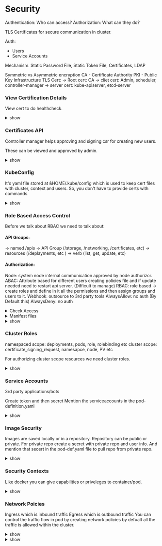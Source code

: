 # Security 

Authentication: Who can access?
Authorization: What can they do?

TLS Certificates for secure communication in cluster.

Auth:
- Users
- Service Accounts

Mechanism: Static Password File, Static Token File, Certificates, LDAP

Symmetric vs Asymmetric encryption
CA - Certificate Authority 
PKI - Public Key Infrastructure
TLS Cert: 
-> Root cert: CA 
-> cliet cert: Admin, scheduler, controller-manager 
-> server cert: kube-apiserver, etcd-server

### View Certification Details

View cert to do healthcheck.

<details><summary>show</summary>
<p>
  
```bash
cat /etc/kubernetes/manifests/kube-apiserver.yaml
openssl x509 -in /etc/kubernetes/pki/apiserver.crt -text -noout

kubectl logs etcd-master
docker ps -a
docker logs 87fc

cat /etc/kubernetes/manifests/etcd.yaml
ls -l /etc/kubernetes/pki/etcd/server* | grep .crt
vim /etc/kubernetes/manifests/etcd.yaml

crictl ps -a | grep kube-apiserver
crictl logs --tail=2 a11b49d7257ab
```

</p>
</details>

### Certificates API

Controller manager helps approving and signing csr for creating new users.

These can be viewed and approved by admin.

<details><summary>show</summary>
<p>
  
```bash
cat akshay.csr | base64 -w 0

---
apiVersion: certificates.k8s.io/v1
kind: CertificateSigningRequest
metadata:
  name: akshay
spec:
  groups:
  - system:authenticated
  request: <Paste the base64 encoded value of the CSR file>
  signerName: kubernetes.io/kube-apiserver-client
  usages:
  - client auth

kubectl apply -f akshay-csr.yaml
k get csr
k certificate approve akshay
kubectl get csr agent-smith -o yaml
k certificate deny agent-smith
k delete csr agent-smith
```

</p>
</details>

### KubeConfig

It's yaml file stored at &HOME/.kube/config which is used to keep cert files with cluster, context and users. So, you don't have to provide certs with commands.

<details><summary>show</summary>
<p>
  
```bash
kubectl config --kubeconfig=/root/my-kube-config current-context
kubectl config --kubeconfig=/root/my-kube-config use-context research

cd /etc/kubernetes/pki/users
k config view
vim $HOME/.kube/config
```

</p>
</details>

### Role Based Access Control

Before we talk about RBAC we need to talk about:

#### API Groups:
-> named /apis -> API Group (/storage, /networking, /certificates, etc) -> resources (/deplayments, etc ) -> verb (list, get, update, etc)

#### Authorization:
Node: system node internal communication approved by node authorizor.
ABAC: Attribute based for different users creating policies file and if update needed need to restart api server. (Difficult to manage)
RBAC: role based -> create roles and define in it all the permissions and then assign groups and users to it.
Webhook: outsource to 3rd party tools
AlwaysAllow: no auth (By Default this)
AlwaysDeny: no auth

<details><summary>Check Access</summary>
<p>
  
```bash
kubectl get roles
kubectl get rolebindings
kubectl describe role developer
kubectl describe rolebinding devuser-developer-binding

kubectl auth can-i create deployments
kubectl auth can-i delete nodes
kubectl auth can-i create deployments --as dev-user
kubectl auth can-i create pods --as dev-user
kubectl auth can-i create pods --as dev-user --namespace test
```

</p>
</details>


<details><summary>Manifest files</summary>
<p>
  
```bash
apiVersion: rbac.authorization.k8s.io/v1
kind: Role
metadata:
name: developer
rules:
- apiGroups: [""]
resources: ["pods"]
verbs: ["list“, "get", “create“, “update“, “delete"]
developer-role.yaml
- apiGroups: [""]
resources: [“ConfigMap"]
verbs: [“create“]

kubectl create -f developer-role.yaml

apiVersion: rbac.authorization.k8s.io/v1
kind: RoleBinding
metadata:
name: devuser-developer-binding
subjects:
- kind: User
name: dev-user
apiGroup: rbac.authorization.k8s.io
roleRef:
kind: Role
name: developer
apiGroup: rbac.authorization.k8s.io

kubectl create -f devuser-developer-binding.yaml
```

</p>
</details>

<details><summary>show</summary>
<p>
  
```bash
cat /etc/kubernetes/manifests/kube-apiserver.yaml | grep authorization
k get roles -A
k describe role kube-proxy -n kube-system
kubectl describe rolebinding kube-proxy -n kube-system
k get pods --as dev-user

kubectl create role developer --namespace=default --verb=list,create,delete --resource=pods
kubectl create rolebinding dev-user-binding --namespace=default --role=developer --user=dev-user

kubectl edit role developer -n blue
```

</p>
</details>

### Cluster Roles

namespaced scope: deployments, pods, role, rolebinding etc 
cluster scope: certificate_signing_request, namesapce, node, PV etc

For authorizing cluster scope resources we need cluster roles.


<details><summary>show</summary>
<p>
  
```bash
kubectl api-resources --namespaced=true
kubectl api-resources --namespaced=false

k get ClusterRoles | wc -l
k describe ClusterRole cluster-admin
k describe ClusterRoleBinding cluster-admin

k create clusterrole node-admin --verb=get,watch,list,create,delete --resource=nodes
kubectl create clusterrolebinding michelle-binding --user=michelle --clusterrole=node-admin

kubectl get clusterrolebinding michelle-binding -o yaml

k create clusterrole storage-admin --resource=persistentvolumes,storageclasses --verb=get,watch,list,create,delete
k create clusterrolebinding michelle-storage-admin --user=michelle --clusterrole=storage-admin
kubectl auth can-i list storageclasses --as michelle
```

</p>
</details>

### Service Accounts

3rd party applications/bots

Create token and then secret
Mention the serviceaccounts in the pod-definition.yaml

<details><summary>show</summary>
<p>
  
```bash

kubectl set serviceaccount deploy/web-dashboard dashboard-sa
```

</p>
</details>

### Image Security

Images are saved locally or in a repository. Repository can be public or private.
For private repo create a secret with private repo and user info.
And mention that secert in the pod-def.yaml file to pull repo from private repo.

<details><summary>show</summary>
<p>
  
```bash
docker login private-registry.io
docker run private-registry.io/apps/internal-app

k create secret docker-registry private-reg-cred --docker-username=docker_user --docker-password=docker_password --docker-server=myprivateregistry.com:5000 --docker-email=dock_user@myprivateregistry.com
```

</p>
</details>

### Security Contexts

Like docker you can give capabilities or priveleges to container/pod.

<details><summary>show</summary>
<p>
  
```bash
kubectl exec ubuntu-sleeper -- whoami

kubectl delete pod ubuntu-sleeper --force

---
apiVersion: v1
kind: Pod
metadata:
  name: ubuntu-sleeper
  namespace: default
spec:
  securityContext:
    runAsUser: 1010
  containers:
  - command:
    - sleep
    - "4800"
    image: ubuntu
    name: ubuntu-sleeper

kubectl apply -f <file-name>.yaml

apiVersion: v1
kind: Pod
metadata:
  name: multi-pod
spec:
  securityContext:
    runAsUser: 1001
  containers:
  -  image: ubuntu
     name: web
     command: ["sleep", "5000"]
     securityContext:
      runAsUser: 1002

  -  image: ubuntu
     name: sidecar
     command: ["sleep", "5000"]

---
apiVersion: v1
kind: Pod
metadata:
  name: ubuntu-sleeper
  namespace: default
spec:
  containers:
  - command:
    - sleep
    - "4800"
    image: ubuntu
    name: ubuntu-sleeper
    securityContext:
      capabilities:
        add: ["SYS_TIME", "NET_ADMIN"]
```

</p>
</details>

### Network Poicies

Ingress which is inbound traffic
Egress which is outbound traffic
You can control the traffic flow in pod by creating network policies by defualt all the traffic is allowed within the cluster.

<details><summary>show</summary>
<p>
  
```bash
kubectl get netpol
kubectl get po --show-labels | grep name=payroll

kubectl get svc -n kube-system
```

</p>
</details>

<details><summary>show</summary>
<p>
  
```bash
apiVersion: networking.k8s.io/v1
kind: NetworkPolicy
metadata:
  name: internal-policy
  namespace: default
spec:
  podSelector:
    matchLabels:
      name: internal
  policyTypes:
  - Egress
  - Ingress
  ingress:
    - {}
  egress:
  - to:
    - podSelector:
        matchLabels:
          name: mysql
    ports:
    - protocol: TCP
      port: 3306

  - to:
    - podSelector:
        matchLabels:
          name: payroll
    ports:
    - protocol: TCP
      port: 8080

  - ports:
    - port: 53
      protocol: UDP
    - port: 53
      protocol: TCP
```

</p>
</details>
